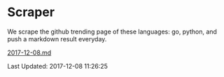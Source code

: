 # Scraper

We scrape the github trending page of these languages: go, python, and push a markdown result everyday.

[2017-12-08.md](https://github.com/borays/Scraper/blob/master/2017-12-08.md)

Last Updated: 2017-12-08 11:26:25